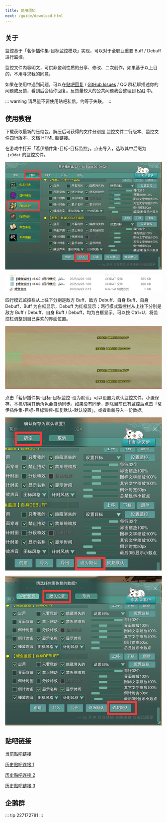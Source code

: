 ```yaml
---
title: 使用须知
next: /guide/download.html
---
```


## 关于

监控基于「茗伊插件集-目标监控模块」实现，可以对于全职业重要 Buff / Debuff 进行监控。

监控文件内容明文，可供非盈利性质的分享、修改、二次创作，如果基于以上目的，不用寻求我的同意。

如果在使用中遇到问题，可以在[贴吧回复](https://tieba.baidu.com/p/6470946492?see_lz=1) / [GitHub Issues](https://github.com/dunhuixiao/LiyuTargetMon/issues) / QQ 群私聊描述你的问题或反馈，看到后会给你回复。反馈量较大的公共问题我会整理到 [FAQ](faq.md) 中。

::: warning
请尽量不要使用贴吧私信，约等于失联。
:::

## 使用教程

下载获取最新的压缩包，解压后可获得的文件分别是 监控文件二行版本、监控文件四行版本、文档 HTML 超链接。

在游戏中打开「茗伊插件集-目标-目标监控」，点击导入，选取其中后缀为 `.jx3dat` 的监控文件。

![An image](/image/1.png)

![An image](/image/2.png)

四行模式监控栏从上往下分别是敌方 Buff、敌方 Debuff、自身 Buff、自身 Debuff，Buff 为白框显示，Debuff 为红框显示；两行模式监控栏从上往下分别是敌方 Buff / Debuff、自身 Buff / Debuff，均为白框显示。可以按 Ctrl+U，将监控栏调整到自己喜欢的界面位置。

![An image](/image/3.png)

点击「茗伊插件集-目标-目标监控-设为默认」可以设置为默认监控文件，小退保存，本机切换其他角色会自动同步。如果没有同步，删除目前已有监控后点击「茗伊插件集-目标-目标监控-恢复默认-默认设置」，或者重新导入一份数据。

![An image](/image/4.png)

![An image](/image/5.png)

## 贴吧链接

[当前贴吧链接](https://tieba.baidu.com/p/6470946492?see_lz=1)

[历史贴吧连接 1](https://tieba.baidu.com/p/5464592160?see_lz=1)

[历史贴吧连接 2](https://tieba.baidu.com/p/5314050246?see_lz=1)

[历史贴吧链接 3](https://tieba.baidu.com/p/6323130138?pn=1)

## 企鹅群

::: tip
227172781
:::
